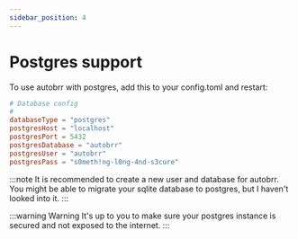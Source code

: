```yaml
---
sidebar_position: 4
---
```


# Postgres support

To use autobrr with postgres, add this to your config.toml and restart:

```toml
# Database config
#
databaseType = "postgres"
postgresHost = "localhost"
postgresPort = 5432
postgresDatabase = "autobrr"
postgresUser = "autobrr"
postgresPass = "s0meth!ng-l0ng-4nd-s3cure"
```

:::note
It is recommended to create a new user and database for autobrr.
You might be able to migrate your sqlite database to postgres, but I haven't looked into it.
:::

:::warning Warning
It's up to you to make sure your postgres instance is secured and not exposed to the internet.
:::
